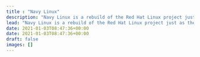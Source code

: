 ```yaml
---
title : "Navy Linux"
description: "Navy Linux is a rebuild of the Red Hat Linux project just as the CentOS Linux project has been for all these years."
lead: "Navy Linux is a rebuild of the Red Hat Linux project just as the CentOS Linux project has been for all these years."
date: 2021-01-03T08:47:36+00:00
date: 2021-01-03T08:47:36+00:00
draft: false
images: []
---
```


